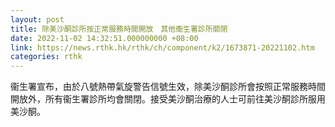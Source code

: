 ```yaml
---
layout: post
title: 除美沙酮診所按正常服務時間開放　其他衞生署診所關閉
date: 2022-11-02 14:32:51.000000000 +08:00
link: https://news.rthk.hk/rthk/ch/component/k2/1673871-20221102.htm
categories: rthk
---
```


衞生署宣布，由於八號熱帶氣旋警告信號生效，除美沙酮診所會按照正常服務時間開放外，所有衞生署診所均會關閉。接受美沙酮治療的人士可前往美沙酮診所服用美沙酮。
